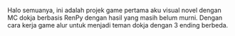 Halo semuanya, ini adalah projek game pertama aku visual novel dengan MC dokja berbasis RenPy dengan hasil yang masih belum murni. Dengan cara kerja game alur untuk menjadi teman dokja dengan 3 ending berbeda. 
